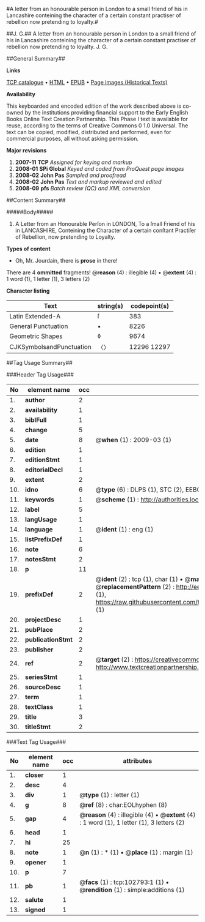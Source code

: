#A letter from an honourable person in London to a small friend of his in Lancashire conteining the character of a certain constant practiser of rebellion now pretending to loyalty.#

##J. G.##
A letter from an honourable person in London to a small friend of his in Lancashire conteining the character of a certain constant practiser of rebellion now pretending to loyalty.
J. G.

##General Summary##

**Links**

[TCP catalogue](http://www.ota.ox.ac.uk/tcp/)  • 
[HTML](http://tei.it.ox.ac.uk/tcp/Texts-HTML/free/A42/A42485.html)  • 
[EPUB](http://tei.it.ox.ac.uk/tcp/Texts-EPUB/free/A42/A42485.epub) • 
[Page images (Historical Texts)](https://data.historicaltexts.jisc.ac.uk/view?pubId=eebo-14874451e&pageId=eebo-14874451e-102793-1)

**Availability**

This keyboarded and encoded edition of the
	       work described above is co-owned by the institutions
	       providing financial support to the Early English Books
	       Online Text Creation Partnership. This Phase I text is
	       available for reuse, according to the terms of Creative
	       Commons 0 1.0 Universal. The text can be copied,
	       modified, distributed and performed, even for
	       commercial purposes, all without asking permission.

**Major revisions**

1. __2007-11__ __TCP__ *Assigned for keying and markup*
1. __2008-01__ __SPi Global__ *Keyed and coded from ProQuest page images*
1. __2008-02__ __John Pas__ *Sampled and proofread*
1. __2008-02__ __John Pas__ *Text and markup reviewed and edited*
1. __2008-09__ __pfs__ *Batch review (QC) and XML conversion*

##Content Summary##

#####Body#####

1. A Letter from an Honourable Perſon in LONDON, To a ſmall Friend of his in LANCASHIRE, Conteining the Character of a certain conſtant Practiſer of Rebellion, now pretending to Loyalty.

**Types of content**

  * Oh, Mr. Jourdain, there is **prose** in there!

There are 4 **ommitted** fragments! 
 @__reason__ (4) : illegible (4)  •  @__extent__ (4) : 1 word (1), 1 letter (1), 3 letters (2)

**Character listing**


|Text|string(s)|codepoint(s)|
|---|---|---|
|Latin Extended-A|ſ|383|
|General Punctuation|•|8226|
|Geometric Shapes|◊|9674|
|CJKSymbolsandPunctuation|〈〉|12296 12297|

##Tag Usage Summary##

###Header Tag Usage###

|No|element name|occ|attributes|
|---|---|---|---|
|1.|__author__|2||
|2.|__availability__|1||
|3.|__biblFull__|1||
|4.|__change__|5||
|5.|__date__|8| @__when__ (1) : 2009-03 (1)|
|6.|__edition__|1||
|7.|__editionStmt__|1||
|8.|__editorialDecl__|1||
|9.|__extent__|2||
|10.|__idno__|6| @__type__ (6) : DLPS (1), STC (2), EEBO-CITATION (1), OCLC (1), VID (1)|
|11.|__keywords__|1| @__scheme__ (1) : http://authorities.loc.gov/ (1)|
|12.|__label__|5||
|13.|__langUsage__|1||
|14.|__language__|1| @__ident__ (1) : eng (1)|
|15.|__listPrefixDef__|1||
|16.|__note__|6||
|17.|__notesStmt__|2||
|18.|__p__|11||
|19.|__prefixDef__|2| @__ident__ (2) : tcp (1), char (1)  •  @__matchPattern__ (2) : ([0-9\-]+):([0-9IVX]+) (1), (.+) (1)  •  @__replacementPattern__ (2) : http://eebo.chadwyck.com/downloadtiff?vid=$1&page=$2 (1), https://raw.githubusercontent.com/textcreationpartnership/Texts/master/tcpchars.xml#$1 (1)|
|20.|__projectDesc__|1||
|21.|__pubPlace__|2||
|22.|__publicationStmt__|2||
|23.|__publisher__|2||
|24.|__ref__|2| @__target__ (2) : https://creativecommons.org/publicdomain/zero/1.0/ (1), http://www.textcreationpartnership.org/docs/. (1)|
|25.|__seriesStmt__|1||
|26.|__sourceDesc__|1||
|27.|__term__|1||
|28.|__textClass__|1||
|29.|__title__|3||
|30.|__titleStmt__|2||


###Text Tag Usage###

|No|element name|occ|attributes|
|---|---|---|---|
|1.|__closer__|1||
|2.|__desc__|4||
|3.|__div__|1| @__type__ (1) : letter (1)|
|4.|__g__|8| @__ref__ (8) : char:EOLhyphen (8)|
|5.|__gap__|4| @__reason__ (4) : illegible (4)  •  @__extent__ (4) : 1 word (1), 1 letter (1), 3 letters (2)|
|6.|__head__|1||
|7.|__hi__|25||
|8.|__note__|1| @__n__ (1) : * (1)  •  @__place__ (1) : margin (1)|
|9.|__opener__|1||
|10.|__p__|7||
|11.|__pb__|1| @__facs__ (1) : tcp:102793:1 (1)  •  @__rendition__ (1) : simple:additions (1)|
|12.|__salute__|1||
|13.|__signed__|1||
